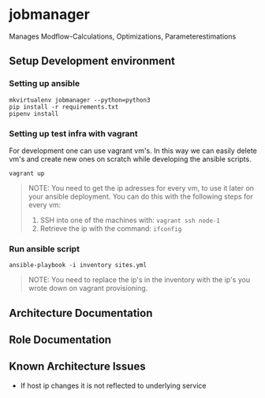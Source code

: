 # jobmanager
Manages Modflow-Calculations, Optimizations, Parameterestimations

## Setup Development environment

### Setting up ansible

```
mkvirtualenv jobmanager --python=python3
pip install -r requirements.txt
pipenv install
```

### Setting up test infra with vagrant

For development one can use vagrant vm's. In this way we can easily delete vm's and create new ones on scratch while developing the ansible scripts.

```
vagrant up
```

> NOTE: You need to get the ip adresses for every vm, to use it later on your ansible deployment. You can do this with the following steps for every vm:
> 1. SSH into one of the machines with: ```vagrant ssh node-1```
> 1. Retrieve the ip with the command: ```ifconfig```

### Run ansible script

```
ansible-playbook -i inventory sites.yml
```

> NOTE: You need to replace the ip's in the inventory with the ip's you wrote down on vagrant provisioning.

## Architecture Documentation


## Role Documentation 

## Known Architecture Issues

- If host ip changes it is not reflected to underlying service